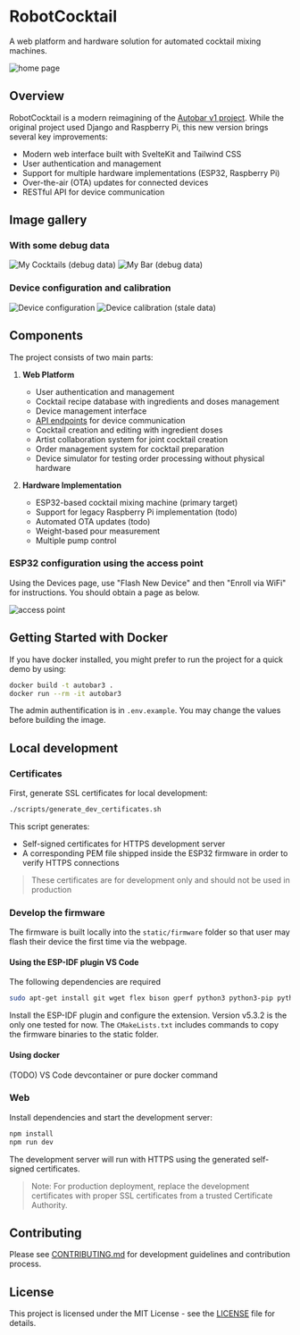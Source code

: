 # RobotCocktail

A web platform and hardware solution for automated cocktail mixing machines.

![home page](docs/screenshot_home_page.png)

## Overview

RobotCocktail is a modern reimagining of the [Autobar v1 project](https://github.com/vtalpaert/autobar). While the original project used Django and Raspberry Pi, this new version brings several key improvements:

- Modern web interface built with SvelteKit and Tailwind CSS
- User authentication and management
- Support for multiple hardware implementations (ESP32, Raspberry Pi)
- Over-the-air (OTA) updates for connected devices
- RESTful API for device communication

## Image gallery

### With some debug data

![My Cocktails (debug data)](docs/screenshot_mycocktails_debug_data.png)
![My Bar (debug data)](docs/screenshot_mybar_debug_data.png)

### Device configuration and calibration

![Device configuration](docs/screenshot_configure_device.png)
![Device calibration (stale data)](docs/screenshot_calibration_stale.png)

## Components

The project consists of two main parts:

1. **Web Platform**

    - User authentication and management
    - Cocktail recipe database with ingredients and doses management
    - Device management interface
    - [API endpoints](docs/api.md) for device communication
    - Cocktail creation and editing with ingredient doses
    - Artist collaboration system for joint cocktail creation
    - Order management system for cocktail preparation
    - Device simulator for testing order processing without physical hardware

2. **Hardware Implementation**
    - ESP32-based cocktail mixing machine (primary target)
    - Support for legacy Raspberry Pi implementation (todo)
    - Automated OTA updates (todo)
    - Weight-based pour measurement
    - Multiple pump control

### ESP32 configuration using the access point

Using the Devices page, use "Flash New Device" and then "Enroll via WiFi" for instructions. You should obtain a page as below.

![access point](docs/screenshot_access_point.png)

## Getting Started with Docker

If you have docker installed, you might prefer to run the project for a quick demo by using:

```bash
docker build -t autobar3 .
docker run --rm -it autobar3
```

The admin authentification is in `.env.example`. You may change the values before building the image.

## Local development

### Certificates

First, generate SSL certificates for local development:

```bash
./scripts/generate_dev_certificates.sh
```

This script generates:

- Self-signed certificates for HTTPS development server
- A corresponding PEM file shipped inside the ESP32 firmware in order to verify HTTPS connections

> These certificates are for development only and should not be used in production

### Develop the firmware

The firmware is built locally into the `static/firmware` folder so that user may flash their device the first time via the webpage.

#### Using the ESP-IDF plugin VS Code

The following dependencies are required

```bash
sudo apt-get install git wget flex bison gperf python3 python3-pip python3-venv cmake ninja-build ccache libffi-dev libssl-dev dfu-util libusb-1.0-0
```

Install the ESP-IDF plugin and configure the extension. Version v5.3.2 is the only one tested for now.
The `CMakeLists.txt` includes commands to copy the firmware binaries to the static folder.

#### Using docker

(TODO) VS Code devcontainer or pure docker command

### Web

Install dependencies and start the development server:

```bash
npm install
npm run dev
```

The development server will run with HTTPS using the generated self-signed certificates.

> Note: For production deployment, replace the development certificates with proper SSL certificates from a trusted Certificate Authority.

## Contributing

Please see [CONTRIBUTING.md](CONTRIBUTING.md) for development guidelines and contribution process.

## License

This project is licensed under the MIT License - see the [LICENSE](LICENSE) file for details.
